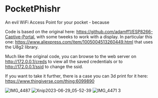 # PocketPhishr
An evil WiFi Access Point for your pocket - because

Code is based on the original here: https://github.com/adamff1/ESP8266-Captive-Portal, with some tweeks to work with a display. In particular this one: https://www.aliexpress.com/item/1005004513260449.html that uses the U8g2 library.

Much like the original code, you can browse to the web server on http://172.0.0.1/creds to view all the saved credentials or to http://172.0.0.1/ssid to change the ssid.


If you want to take it further, there is a case you can 3d print for it here: https://www.thingiverse.com/thing:6099890

![IMG_4487](https://github.com/AnotherWayIn/PocketPhishr/assets/10500665/691bf384-637d-4af8-b2d8-cbeb152cc0a4)
![Xnip2023-06-29_05-52-39](https://github.com/AnotherWayIn/PocketPhishr/assets/10500665/941055ce-3b88-497e-af2f-07562731b9de)
![IMG_4471 3](https://github.com/AnotherWayIn/PocketPhishr/assets/10500665/dee45064-4e52-4b82-98fc-5fe3bf8d1ffc)
